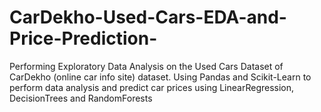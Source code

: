 # CarDekho-Used-Cars-EDA-and-Price-Prediction-
Performing Exploratory Data Analysis on the Used Cars Dataset of CarDekho (online car info site) dataset. Using Pandas and Scikit-Learn to perform data analysis and predict car prices using LinearRegression, DecisionTrees and RandomForests
